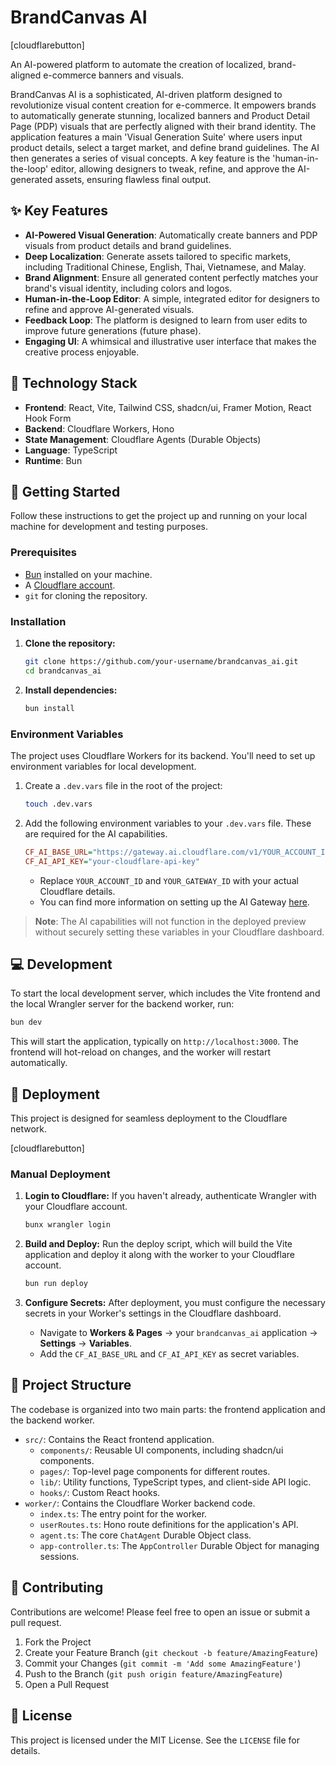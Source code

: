 # BrandCanvas AI

[cloudflarebutton]

An AI-powered platform to automate the creation of localized, brand-aligned e-commerce banners and visuals.

BrandCanvas AI is a sophisticated, AI-driven platform designed to revolutionize visual content creation for e-commerce. It empowers brands to automatically generate stunning, localized banners and Product Detail Page (PDP) visuals that are perfectly aligned with their brand identity. The application features a main 'Visual Generation Suite' where users input product details, select a target market, and define brand guidelines. The AI then generates a series of visual concepts. A key feature is the 'human-in-the-loop' editor, allowing designers to tweak, refine, and approve the AI-generated assets, ensuring flawless final output.

## ✨ Key Features

*   **AI-Powered Visual Generation**: Automatically create banners and PDP visuals from product details and brand guidelines.
*   **Deep Localization**: Generate assets tailored to specific markets, including Traditional Chinese, English, Thai, Vietnamese, and Malay.
*   **Brand Alignment**: Ensure all generated content perfectly matches your brand's visual identity, including colors and logos.
*   **Human-in-the-Loop Editor**: A simple, integrated editor for designers to refine and approve AI-generated visuals.
*   **Feedback Loop**: The platform is designed to learn from user edits to improve future generations (future phase).
*   **Engaging UI**: A whimsical and illustrative user interface that makes the creative process enjoyable.

## 🚀 Technology Stack

*   **Frontend**: React, Vite, Tailwind CSS, shadcn/ui, Framer Motion, React Hook Form
*   **Backend**: Cloudflare Workers, Hono
*   **State Management**: Cloudflare Agents (Durable Objects)
*   **Language**: TypeScript
*   **Runtime**: Bun

## 🏁 Getting Started

Follow these instructions to get the project up and running on your local machine for development and testing purposes.

### Prerequisites

*   [Bun](https://bun.sh/) installed on your machine.
*   A [Cloudflare account](https://dash.cloudflare.com/sign-up).
*   `git` for cloning the repository.

### Installation

1.  **Clone the repository:**
    ```bash
    git clone https://github.com/your-username/brandcanvas_ai.git
    cd brandcanvas_ai
    ```

2.  **Install dependencies:**
    ```bash
    bun install
    ```

### Environment Variables

The project uses Cloudflare Workers for its backend. You'll need to set up environment variables for local development.

1.  Create a `.dev.vars` file in the root of the project:
    ```bash
    touch .dev.vars
    ```

2.  Add the following environment variables to your `.dev.vars` file. These are required for the AI capabilities.
    ```ini
    CF_AI_BASE_URL="https://gateway.ai.cloudflare.com/v1/YOUR_ACCOUNT_ID/YOUR_GATEWAY_ID/openai"
    CF_AI_API_KEY="your-cloudflare-api-key"
    ```
    *   Replace `YOUR_ACCOUNT_ID` and `YOUR_GATEWAY_ID` with your actual Cloudflare details.
    *   You can find more information on setting up the AI Gateway [here](https://developers.cloudflare.com/ai-gateway/).

> **Note**: The AI capabilities will not function in the deployed preview without securely setting these variables in your Cloudflare dashboard.

## 💻 Development

To start the local development server, which includes the Vite frontend and the local Wrangler server for the backend worker, run:

```bash
bun dev
```

This will start the application, typically on `http://localhost:3000`. The frontend will hot-reload on changes, and the worker will restart automatically.

## 🚀 Deployment

This project is designed for seamless deployment to the Cloudflare network.

[cloudflarebutton]

### Manual Deployment

1.  **Login to Cloudflare:**
    If you haven't already, authenticate Wrangler with your Cloudflare account.
    ```bash
    bunx wrangler login
    ```

2.  **Build and Deploy:**
    Run the deploy script, which will build the Vite application and deploy it along with the worker to your Cloudflare account.
    ```bash
    bun run deploy
    ```

3.  **Configure Secrets:**
    After deployment, you must configure the necessary secrets in your Worker's settings in the Cloudflare dashboard.
    *   Navigate to **Workers & Pages** -> your `brandcanvas_ai` application -> **Settings** -> **Variables**.
    *   Add the `CF_AI_BASE_URL` and `CF_AI_API_KEY` as secret variables.

## 📂 Project Structure

The codebase is organized into two main parts: the frontend application and the backend worker.

*   `src/`: Contains the React frontend application.
    *   `components/`: Reusable UI components, including shadcn/ui components.
    *   `pages/`: Top-level page components for different routes.
    *   `lib/`: Utility functions, TypeScript types, and client-side API logic.
    *   `hooks/`: Custom React hooks.
*   `worker/`: Contains the Cloudflare Worker backend code.
    *   `index.ts`: The entry point for the worker.
    *   `userRoutes.ts`: Hono route definitions for the application's API.
    *   `agent.ts`: The core `ChatAgent` Durable Object class.
    *   `app-controller.ts`: The `AppController` Durable Object for managing sessions.

## 🤝 Contributing

Contributions are welcome! Please feel free to open an issue or submit a pull request.

1.  Fork the Project
2.  Create your Feature Branch (`git checkout -b feature/AmazingFeature`)
3.  Commit your Changes (`git commit -m 'Add some AmazingFeature'`)
4.  Push to the Branch (`git push origin feature/AmazingFeature`)
5.  Open a Pull Request

## 📄 License

This project is licensed under the MIT License. See the `LICENSE` file for details.